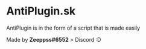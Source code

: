 # AntiPlugin.sk
AntiPlugin is in the form of a script that is made easily

Made by **Zeeppss#6552** > Discord :D 
